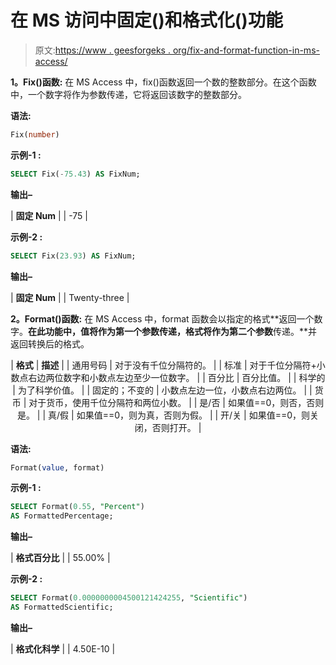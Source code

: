 # 在 MS 访问中固定()和格式化()功能

> 原文:[https://www . geesforgeks . org/fix-and-format-function-in-ms-access/](https://www.geeksforgeeks.org/fix-and-format-function-in-ms-access/)

**1。Fix()函数:**
在 MS Access 中，fix()函数返回一个数的整数部分。在这个函数中，一个数字将作为参数传递，它将返回该数字的整数部分。

**语法:**

```sql
Fix(number) 
```

**示例-1 :**

```sql
SELECT Fix(-75.43) AS FixNum;
```

**输出–**

| **固定 Num** |
| -75 |

**示例-2 :**

```sql
SELECT Fix(23.93) AS FixNum;
```

**输出–**

| **固定 Num** |
| Twenty-three |

**2。Format()函数:**
在 MS Access 中，format 函数会以指定的格式**返回一个数字。**在此功能中，值将作为第一个参数传递，格式将作为第二个参数**传递。**并返回转换后的格式。

<center>

| **格式** | **描述** |
| 通用号码 | 对于没有千位分隔符的。 |
| 标准 | 对于千位分隔符+小数点右边两位数字和小数点左边至少一位数字。 |
| 百分比 | 百分比值。 |
| 科学的 | 为了科学价值。 |
| 固定的；不变的 | 小数点左边一位，小数点右边两位。 |
| 货币 | 对于货币，使用千位分隔符和两位小数。 |
| 是/否 | 如果值==0，则否，否则是。 |
| 真/假 | 如果值==0，则为真，否则为假。 |
| 开/关 | 如果值==0，则关闭，否则打开。 |

</center>

**语法:**

```sql
Format(value, format) 
```

**示例-1 :**

```sql
SELECT Format(0.55, "Percent") 
AS FormattedPercentage;
```

**输出–**

| **格式百分比** |
| 55.00% |

**示例-2 :**

```sql
SELECT Format(0.0000000004500121424255, "Scientific") 
AS FormattedScientific;
```

**输出–**

| **格式化科学** |
| 4.50E-10 |